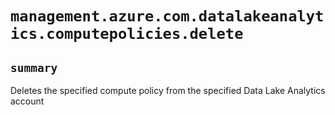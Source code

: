 # `management.azure.com.datalakeanalytics.computepolicies.delete`

## `summary`
Deletes the specified compute policy from the specified Data Lake Analytics account


